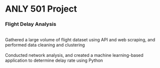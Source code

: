 # ANLY 501 Project
<h3> Flight Delay Analysis </h3>
<br> Gathered a large volume of flight dataset using API and web scraping, and performed data cleaning and clustering </br>
<br> Conducted network analysis, and created a machine learning-based application to determine delay rate using Python </br>
